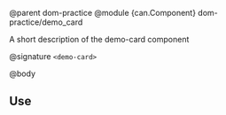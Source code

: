 @parent dom-practice
@module {can.Component} dom-practice/demo_card <demo-card>

A short description of the demo-card component

@signature `<demo-card>`

@body

## Use


